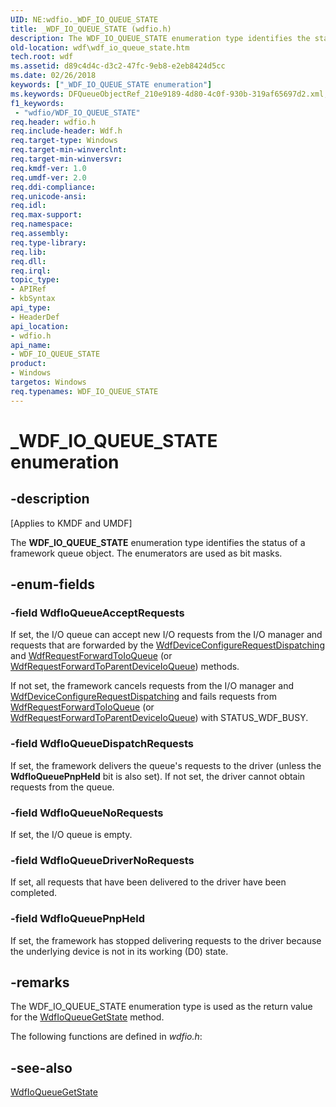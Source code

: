 ```yaml
---
UID: NE:wdfio._WDF_IO_QUEUE_STATE
title: _WDF_IO_QUEUE_STATE (wdfio.h)
description: The WDF_IO_QUEUE_STATE enumeration type identifies the status of a framework queue object. The enumerators are used as bit masks.
old-location: wdf\wdf_io_queue_state.htm
tech.root: wdf
ms.assetid: d89c4d4c-d3c2-47fc-9eb8-e2eb8424d5cc
ms.date: 02/26/2018
keywords: ["_WDF_IO_QUEUE_STATE enumeration"]
ms.keywords: DFQueueObjectRef_210e9189-4d80-4c0f-930b-319af65697d2.xml, WDF_IO_QUEUE_STATE, WDF_IO_QUEUE_STATE enumeration, WdfIoQueueAcceptRequests, WdfIoQueueDispatchRequests, WdfIoQueueDriverNoRequests, WdfIoQueueNoRequests, WdfIoQueuePnpHeld, _WDF_IO_QUEUE_STATE, kmdf.wdf_io_queue_state, wdf.wdf_io_queue_state, wdfio/WDF_IO_QUEUE_STATE, wdfio/WdfIoQueueAcceptRequests, wdfio/WdfIoQueueDispatchRequests, wdfio/WdfIoQueueDriverNoRequests, wdfio/WdfIoQueueNoRequests, wdfio/WdfIoQueuePnpHeld
f1_keywords:
 - "wdfio/WDF_IO_QUEUE_STATE"
req.header: wdfio.h
req.include-header: Wdf.h
req.target-type: Windows
req.target-min-winverclnt: 
req.target-min-winversvr: 
req.kmdf-ver: 1.0
req.umdf-ver: 2.0
req.ddi-compliance: 
req.unicode-ansi: 
req.idl: 
req.max-support: 
req.namespace: 
req.assembly: 
req.type-library: 
req.lib: 
req.dll: 
req.irql: 
topic_type:
- APIRef
- kbSyntax
api_type:
- HeaderDef
api_location:
- wdfio.h
api_name:
- WDF_IO_QUEUE_STATE
product:
- Windows
targetos: Windows
req.typenames: WDF_IO_QUEUE_STATE
---
```


# _WDF_IO_QUEUE_STATE enumeration


## -description


<p class="CCE_Message">[Applies to KMDF and UMDF]</p>

The <b>WDF_IO_QUEUE_STATE</b> enumeration type identifies the status of a framework queue object. The enumerators are used as bit masks.


## -enum-fields




### -field WdfIoQueueAcceptRequests

If set, the I/O queue can accept new I/O requests from the I/O manager and requests that are forwarded by the <a href="https://docs.microsoft.com/windows-hardware/drivers/ddi/wdfdevice/nf-wdfdevice-wdfdeviceconfigurerequestdispatching">WdfDeviceConfigureRequestDispatching</a> and <a href="https://docs.microsoft.com/windows-hardware/drivers/ddi/wdfrequest/nf-wdfrequest-wdfrequestforwardtoioqueue">WdfRequestForwardToIoQueue</a> (or <a href="https://docs.microsoft.com/windows-hardware/drivers/ddi/wdfrequest/nf-wdfrequest-wdfrequestforwardtoparentdeviceioqueue">WdfRequestForwardToParentDeviceIoQueue</a>) methods. 

If not set, the framework cancels requests from the I/O manager and <a href="https://docs.microsoft.com/windows-hardware/drivers/ddi/wdfdevice/nf-wdfdevice-wdfdeviceconfigurerequestdispatching">WdfDeviceConfigureRequestDispatching</a> and fails requests from <a href="https://docs.microsoft.com/windows-hardware/drivers/ddi/wdfrequest/nf-wdfrequest-wdfrequestforwardtoioqueue">WdfRequestForwardToIoQueue</a> (or <a href="https://docs.microsoft.com/windows-hardware/drivers/ddi/wdfrequest/nf-wdfrequest-wdfrequestforwardtoparentdeviceioqueue">WdfRequestForwardToParentDeviceIoQueue</a>) with STATUS_WDF_BUSY.


### -field WdfIoQueueDispatchRequests

If set, the framework delivers the queue's requests to the driver (unless the <b>WdfIoQueuePnpHeld</b> bit is also set). If not set, the driver cannot obtain requests from the queue. 


### -field WdfIoQueueNoRequests

If set, the I/O queue is empty.


### -field WdfIoQueueDriverNoRequests

If set, all requests that have been delivered to the driver have been completed. 


### -field WdfIoQueuePnpHeld

If set, the framework has stopped delivering requests to the driver because the underlying device is not in its working (D0) state.


## -remarks



The WDF_IO_QUEUE_STATE enumeration type is used as the return value for the <a href="https://docs.microsoft.com/windows-hardware/drivers/ddi/wdfio/nf-wdfio-wdfioqueuegetstate">WdfIoQueueGetState</a> method.

The following functions are defined in <i>wdfio.h</i>:






## -see-also




<a href="https://docs.microsoft.com/windows-hardware/drivers/ddi/wdfio/nf-wdfio-wdfioqueuegetstate">WdfIoQueueGetState</a>
 

 

